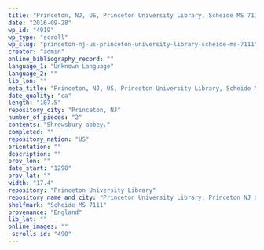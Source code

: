 ```yaml
---
title: "Princeton, NJ, US, Princeton University Library, Scheide MS 7111"
date: "2016-09-28"
wp_id: "4919"
wp_type: "scroll"
wp_slug: "princeton-nj-us-princeton-university-library-scheide-ms-7111"
creator: "admin"
online_bibliography_record: ""
language_1: "Unknown Language"
language_2: ""
lib_lon: ""
meta_title: "Princeton, NJ, US, Princeton University Library, Scheide MS 7111"
date_quality: "ca"
length: "107.5"
repository_city: "Princeton, NJ"
number_of_pieces: "2"
contents: "Shrewsbury abbey."
completed: ""
repository_nation: "US"
orientation: ""
description: ""
prov_lon: ""
date_start: "1298"
prov_lat: ""
width: "17.4"
repository: "Princeton University Library"
repository_name_and_city: "Princeton University Library, Princeton NJ US"
shelfmark: "Scheide MS 7111"
provenance: "England"
lib_lat: ""
online_images: ""
_scrolls_id: "490"
---
```



